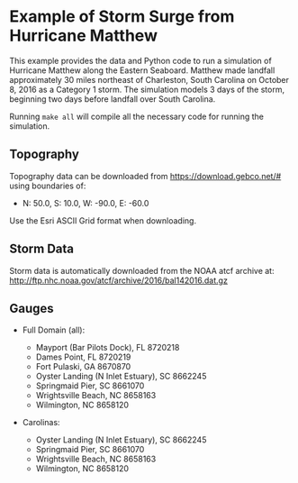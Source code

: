 
# Example of Storm Surge from Hurricane Matthew

This example provides the data and Python code to run a simulation of Hurricane Matthew along the Eastern Seaboard. Matthew made landfall approximately 30 miles northeast of Charleston, South Carolina on October 8, 2016 as a Category 1 storm. The simulation models 3 days of the storm, beginning two days before landfall over South Carolina.

Running `make all` will compile all the necessary code for running the simulation.

## Topography

Topography data can be downloaded from https://download.gebco.net/# using boundaries of: 
 - N: 50.0, S: 10.0, W: -90.0, E: -60.0

Use the Esri ASCII Grid format when downloading.

## Storm Data

Storm data is automatically downloaded from the NOAA atcf archive at: 
http://ftp.nhc.noaa.gov/atcf/archive/2016/bal142016.dat.gz

## Gauges

 - Full Domain (all):
    - Mayport (Bar Pilots Dock), FL 		       8720218
    - Dames Point, FL				                    8720219
    - Fort Pulaski, GA				                   8670870
    - Oyster Landing (N Inlet Estuary), SC		 8662245
    - Springmaid Pier, SC				                8661070
    - Wrightsville Beach, NC			              8658163
    - Wilmington, NC				                     8658120


 - Carolinas:
    - Oyster Landing (N Inlet Estuary), SC		 8662245
    - Springmaid Pier, SC				                8661070
    - Wrightsville Beach, NC			              8658163
    - Wilmington, NC				                     8658120
